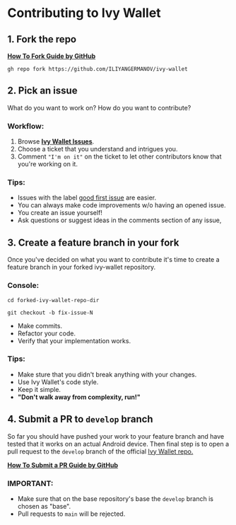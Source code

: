 # Contributing to Ivy Wallet

## 1. Fork the repo

**[How To Fork Guide by GitHub](https://docs.github.com/en/get-started/quickstart/fork-a-repo)**

`gh repo fork https://github.com/ILIYANGERMANOV/ivy-wallet`

## 2. Pick an issue

What do you want to work on? How do you want to contribute?

### Workflow:

1. Browse **[Ivy Wallet Issues](https://github.com/ILIYANGERMANOV/ivy-wallet/issues)**.
2. Choose a ticket that you understand and intrigues you.
3. Comment `"I'm on it"` on the ticket to let other contributors know that you're working on it.

### Tips:

- Issues with the
  label [good first issue](https://github.com/ILIYANGERMANOV/ivy-wallet/issues?q=is%3Aissue+is%3Aopen+label%3A%22good+first+issue%22)
  are easier.
- You can always make code improvements w/o having an opened issue.
- You create an issue yourself!
- Ask questions or suggest ideas in the comments section of any issue,

## 3. Create a feature branch in your fork

Once you've decided on what you want to contribute it's time to create a feature branch in your forked ivy-wallet
repository.

### Console:

`cd forked-ivy-wallet-repo-dir`

`git checkout -b fix-issue-N`

- Make commits.
- Refactor your code.
- Verify that your implementation works.

### Tips:

- Make sture that you didn't break anything with your changes.
- Use Ivy Wallet's code style.
- Keep it simple.
- **"Don't walk away from complexity, run!"**

## 4. Submit a PR to `develop` branch

So far you should have pushed your work to your feature branch and have tested that it works on an actual Android
device. Then final step is to open a pull request to the `develop` branch of the
official [Ivy Wallet repo.](https://github.com/ILIYANGERMANOV/ivy-wallet/pulls)

**[How To Submit a PR Guide by GitHub](https://docs.github.com/en/pull-requests/collaborating-with-pull-requests/proposing-changes-to-your-work-with-pull-requests/creating-a-pull-request-from-a-fork)**

### IMPORTANT:

- Make sure that on the base repository's base the `develop` branch is chosen as "base".
- Pull requests to `main` will be rejected.